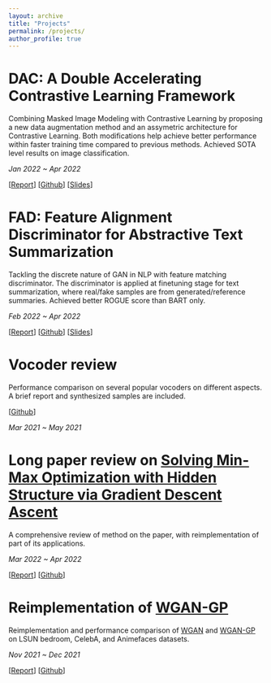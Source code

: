 ```yaml
---
layout: archive
title: "Projects"
permalink: /projects/
author_profile: true
---
```


DAC: A Double Accelerating Contrastive Learning Framework
======
Combining Masked Image Modeling with Contrastive Learning by proposing a new data augmentation method and an assymetric architecture for Contrastive Learning. Both modifications help achieve better performance within faster training time compared to previous methods. Achieved SOTA level results on image classification. 

*Jan 2022 ~ Apr 2022*

[[Report](https://zxp46.github.io/files/project_DAC.pdf)]     [[Github](https://github.com/zxp46/mae-modified)] [[Slides](https://zxp46.github.io/files/project_DAC_slides.pdf)]

FAD: Feature Alignment Discriminator for Abstractive Text Summarization
======
Tackling the discrete nature of GAN in NLP with feature matching discriminator. The discriminator is applied at finetuning stage for text summarization, where real/fake samples are from generated/reference summaries. Achieved better ROGUE score than BART only.

*Feb 2022 ~ Apr 2022*

[[Report](https://zxp46.github.io/files/project_FAD.pdf)]     [[Github](https://github.com/zxp46/EECS487_Project_FAD)] [[Slides](https://zxp46.github.io/files/project_FAD_slides.pdf)]

Vocoder review
======
Performance comparison on several popular vocoders on different aspects. A brief report and synthesized samples are included.

[[Github](https://github.com/zxp46/vocoder-comparison)]

*Mar 2021 ~ May 2021*

Long paper review on [Solving Min-Max Optimization with Hidden Structure via Gradient Descent Ascent](https://arxiv.org/pdf/2101.05248.pdf)
======
A comprehensive review of method on the paper, with reimplementation of part of its applications.

*Mar 2022 ~ Apr 2022*

[[Report](https://zxp46.github.io/files/proejct_minmax_optim_review.pdf)]     [[Github](https://github.com/zxp46/EECS559-Final-Project)]

Reimplementation of [WGAN-GP](https://arxiv.org/pdf/1704.00028.pdf)
======
Reimplementation and performance comparison of [WGAN](https://arxiv.org/pdf/1701.07875.pdf) and [WGAN-GP](https://arxiv.org/pdf/1704.00028.pdf) on LSUN bedroom, CelebA, and Animefaces datasets.

*Nov 2021 ~ Dec 2021*

[[Report](https://zxp46.github.io/files/project_WGAN-GP_reimplementation.pdf)]     [[Github](https://github.com/zxp46/EECS545-Final-Project)]

